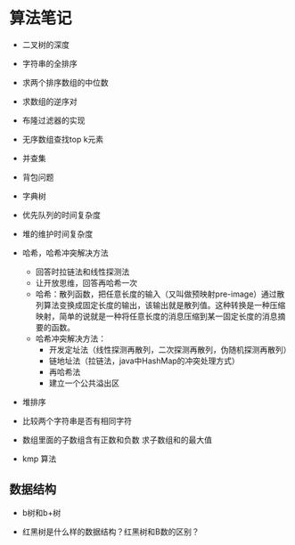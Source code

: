 # 算法笔记

* 二叉树的深度
* 字符串的全排序
* 求两个排序数组的中位数
* 求数组的逆序对
* 布隆过滤器的实现
* 无序数组查找top k元素
* 并查集
* 背包问题
* 字典树
* 优先队列的时间复杂度
* 堆的维护时间复杂度
* 哈希，哈希冲突解决方法
  * 回答时拉链法和线性探测法
  * 让开放思维，回答再哈希一次
  * 哈希：散列函数，把任意长度的输入（又叫做预映射pre-image）通过散列算法变换成固定长度的输出，该输出就是散列值。这种转换是一种压缩映射，简单的说就是一种将任意长度的消息压缩到某一固定长度的消息摘要的函数。
  * 哈希冲突解决方法：
    * 开发定址法（线性探测再散列，二次探测再散列，伪随机探测再散列）
    * 链地址法（拉链法，java中HashMap的冲突处理方式）
    * 再哈希法
    * 建立一个公共溢出区

* 堆排序
* 比较两个字符串是否有相同字符
* 数组里面的子数组含有正数和负数 求子数组和的最大值
* kmp 算法

## 数据结构

* b树和b+树

* 红黑树是什么样的数据结构？红黑树和B数的区别？